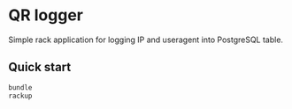 # QR logger

Simple rack application for logging IP and useragent into PostgreSQL table.

## Quick start

```sh
bundle
rackup
```

